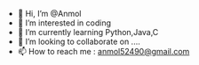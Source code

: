 - 👋 Hi, I’m @Anmol
- 👀 I’m interested in coding
- 🌱 I’m currently learning Python,Java,C
- 💞️ I’m looking to collaborate on ....
- 📫 How to reach me : anmol52490@gmail.com
  

<!---
anmol52490/anmol52490 is a ✨ special ✨ repository because its `README.md` (this file) appears on your GitHub profile.
You can click the Preview link to take a look at your changes.
--->
